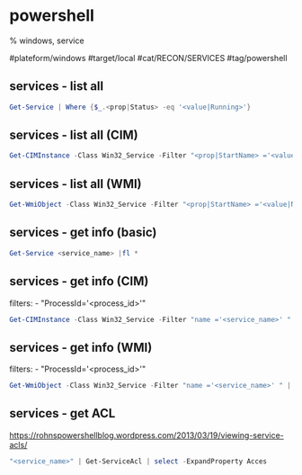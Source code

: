 # powershell
% windows, service

#plateform/windows #target/local #cat/RECON/SERVICES #tag/powershell 

## services - list all
```powershell
Get-Service | Where {$_.<prop|Status> -eq '<value|Running>'}
```

## services - list all (CIM)
```powershell
Get-CIMInstance -Class Win32_Service -Filter "<prop|StartName> ='<value|NT Authority%>' " | Select-Object *
```


## services - list all (WMI)
```powershell
Get-WmiObject -Class Win32_Service -Filter "<prop|StartName> ='<value|NT Authority%>' " | Select-Object *
```


## services - get info (basic) 
```powershell
Get-Service <service_name> |fl *
```

## services - get info (CIM)
filters: 
    - "ProcessId='<process_id>'"
```powershell
Get-CIMInstance -Class Win32_Service -Filter "name ='<service_name>' " | Select-Object *
```

## services - get info (WMI)
filters: 
    - "ProcessId='<process_id>'"
```powershell
Get-WmiObject -Class Win32_Service -Filter "name ='<service_name>' " | Select-Object *
```

## services - get ACL
https://rohnspowershellblog.wordpress.com/2013/03/19/viewing-service-acls/
```powershell
"<service_name>" | Get-ServiceAcl | select -ExpandProperty Acces
```